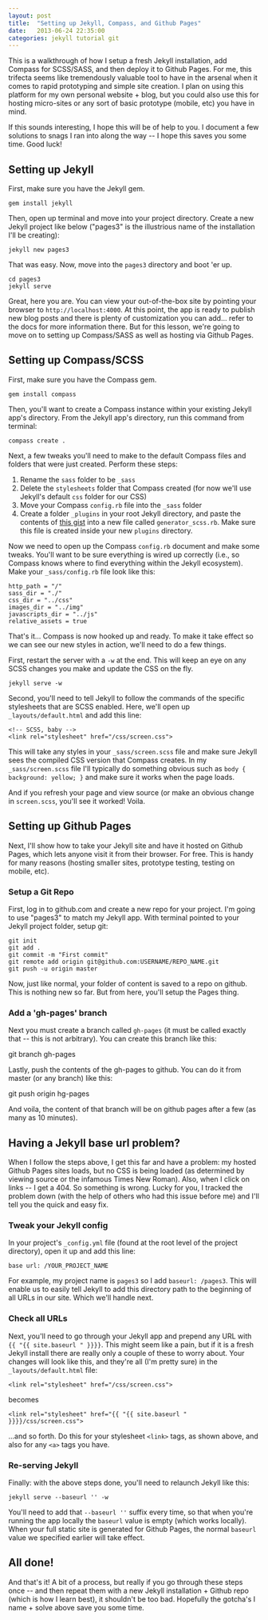 ```yaml
---
layout: post
title:  "Setting up Jekyll, Compass, and Github Pages"
date:   2013-06-24 22:35:00
categories: jekyll tutorial git
---
```


This is a walkthrough of how I setup a fresh Jekyll installation, add Compass for SCSS/SASS, and then deploy it to Github Pages. For me, this trifecta seems like tremendously valuable tool to have in the arsenal when it comes to rapid prototyping and simple site creation. I plan on using this platform for my own personal website + blog, but you could also use this for hosting micro-sites or any sort of basic prototype (mobile, etc) you have in mind.

If this sounds interesting, I hope this will be of help to you. I document a few solutions to snags I ran into along the way -- I hope this saves you some time. Good luck!

## Setting up Jekyll

First, make sure you have the Jekyll gem.

    gem install jekyll

Then, open up terminal and move into your project directory. Create a new Jekyll project like below ("pages3" is the illustrious name of the installation I'll be creating):

    jekyll new pages3

That was easy. Now, move into the `pages3` directory and boot 'er up.

    cd pages3
    jekyll serve

Great, here you are. You can view your out-of-the-box site by pointing your browser to `http://localhost:4000`. At this point, the app is ready to publish new blog posts and there is plenty of customization you can add... refer to the docs for more information there. But for this lesson, we're going to move on to setting up Compass/SASS as well as hosting via Github Pages.

## Setting up Compass/SCSS

First, make sure you have the Compass gem.

    gem install compass

Then, you'll want to create a Compass instance within your existing Jekyll app's directory. From the Jekyll app's directory, run this command from terminal:

    compass create .

Next, a few tweaks you'll need to make to the default Compass files and folders that were just created. Perform these steps:

  1. Rename the `sass` folder to be `_sass`
  2. Delete the `stylesheets` folder that Compass created (for now we'll use Jekyll's default `css` folder for our CSS)
  3. Move your Compass `config.rb` file into the `_sass` folder
  4. Create a folder `_plugins` in your root Jekyll directory, and paste the contents of [this gist](https://gist.github.com/davidpots/5853188) into a new file called `generator_scss.rb`. Make sure this file is created inside your new `plugins` directory.

Now we need to open up the Compass `config.rb` document and make some tweaks. You'll want to be sure everything is wired up correctly (i.e., so Compass knows where to find everything within the Jekyll ecosystem). Make your `_sass/config.rb` file look like this:
  
    http_path = "/"
    sass_dir = "./"
    css_dir = "../css"
    images_dir = "../img"
    javascripts_dir = "../js"
    relative_assets = true
  
That's it... Compass is now hooked up and ready. To make it take effect so we can see our new styles in action, we'll need to do a few things.

First, restart the server with a `-w` at the end. This will keep an eye on any SCSS changes you make and update the CSS on the fly.

    jekyll serve -w

Second, you'll need to tell Jekyll to follow the commands of the specific stylesheets that are SCSS enabled. Here, we'll open up `_layouts/default.html` and add this line:

    <!-- SCSS, baby -->
    <link rel="stylesheet" href="/css/screen.css">

This will take any styles in your `_sass/screen.scss` file and make sure Jekyll sees the compiled CSS version that Compass creates. In my `_sass/screen.scss` file I'll typically do something obvious such as `body { background: yellow; }` and make sure it works when the page loads.

And if you refresh your page and view source (or make an obvious change in `screen.scss`, you'll see it worked! Voila.

## Setting up Github Pages

Next, I'll show how to take your Jekyll site and have it hosted on Github Pages, which lets anyone visit it from their browser. For free. This is handy for many reasons (hosting smaller sites, prototype testing, testing on mobile, etc).

### Setup a Git Repo

First, log in to github.com and create a new repo for your project. I'm going to use "pages3" to match my Jekyll app. With terminal pointed to your Jekyll project folder, setup git:
  
    git init
    git add .
    git commit -m "First commit"
    git remote add origin git@github.com:USERNAME/REPO_NAME.git
    git push -u origin master

Now, just like normal, your folder of content is saved to a repo on github. This is nothing new so far. But from here, you'll setup the Pages thing.

### Add a 'gh-pages' branch

Next you must create a branch called `gh-pages` (it must be called exactly that -- this is not arbitrary). You can create this branch like this:

  git branch gh-pages

Lastly, push the contents of the gh-pages to github. You can do it from master (or any branch) like this:

  git push origin hg-pages

And voila, the content of that branch will be on github pages after a few (as many as 10 minutes).

## Having a Jekyll base url problem?

When I follow the steps above, I get this far and have a problem: my hosted Github Pages sites loads, but no CSS is being loaded (as determined by viewing source or the infamous Times New Roman). Also, when I click on links -- I get a 404. So something is wrong. Lucky for you, I tracked the problem down (with the help of others who had this issue before me) and I'll tell you the quick and easy fix.

### Tweak your Jekyll config

In your project's `_config.yml` file (found at the root level of the project directory), open it up and add this line:

    base url: /YOUR_PROJECT_NAME

For example, my project name is `pages3` so I add `baseurl: /pages3`. This will enable us to easily tell Jekyll to add this directory path to the beginning of all URLs in our site. Which we'll handle next.

### Check all URLs

Next, you'll need to go through your Jekyll app and prepend any URL with `{{ "{{ site.baseurl " }}}}`. This might seem like a pain, but if it is a fresh Jekyll install there are really only a couple of these to worry about. Your changes will look like this, and they're all (I'm pretty sure) in the `_layouts/default.html` file:

    <link rel="stylesheet" href="/css/screen.css">

becomes

    <link rel="stylesheet" href="{{ "{{ site.baseurl " }}}}/css/screen.css">

...and so forth. Do this for your stylesheet `<link>` tags, as shown above, and also for any `<a>` tags you have.

### Re-serving Jekyll

Finally: with the above steps done, you'll need to relaunch Jekyll like this:

    jekyll serve --baseurl '' -w

You'll need to add that `--baseurl ''` suffix every time, so that when you're running the app locally the `baseurl` value is empty (which works locally). When your full static site is generated for Github Pages, the normal `baseurl` value we specified earlier will take effect.

## All done!

And that's it! A bit of a process, but really if you go through these steps once -- and then repeat them with a new Jekyll installation + Github repo (which is how I learn best), it shouldn't be too bad. Hopefully the gotcha's I name + solve above save you some time.
  